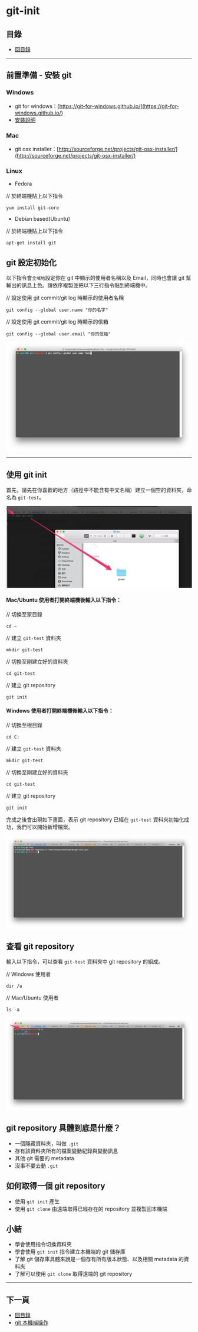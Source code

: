 # git-init

## 目錄
- [回目錄](../SUMMARY.md)

***

## 前置準備 - 安裝 git

### Windows
- git for windows：[https://git-for-windows.github.io/](https://git-for-windows.github.io/)
- [安裝說明](../git-init-windows/index.md)

### Mac
- git osx installer：[http://sourceforge.net/projects/git-osx-installer/](http://sourceforge.net/projects/git-osx-installer/)

### Linux
- Fedora

// 於終端機貼上以下指令
```
yum install git-core
```

- Debian based(Ubuntu)

// 於終端機貼上以下指令
```
apt-get install git
```

## git 設定初始化

以下指令會`全域地`設定你在 git 中顯示的使用者名稱以及 Email，同時也會讓 git 幫輸出的訊息上色。請依序複製並把以下三行指令貼到終端機中。

// 設定使用 git commit/git log 時顯示的使用者名稱
```
git config --global user.name "你的名字"
```

// 設定使用 git commit/git log 時顯示的信箱
```
git config --global user.email "你的信箱"
```

![](../img/git-init-1.png)

*** 

## 使用 git init

首先，請先在你喜歡的地方（路徑中不能含有中文名稱）建立一個空的資料夾，命名為 `git-test`。

![](../img/git-init-2.png)

#### Mac/Ubuntu 使用者打開終端機後輸入以下指令：

// 切換至家目錄
```
cd ~
```

// 建立 `git-test` 資料夾
```
mkdir git-test
```

// 切換至剛建立好的資料夾
```
cd git-test
```

// 建立 git repository
```
git init
```

#### Windows 使用者打開終端機後輸入以下指令：

// 切換至根目錄
```
cd C:
```

// 建立 `git-test` 資料夾
```
mkdir git-test
```

// 切換至剛建立好的資料夾
```
cd git-test
```

// 建立 git repository
```
git init
```

完成之後會出現如下畫面，表示 git repository 已經在 `git-test` 資料夾初始化成功，我們可以開始新增檔案。

![](../img/git-init-4.png)

## 查看 git repository 

輸入以下指令，可以查看 `git-test` 資料夾中 git repository 的組成。

// Windows 使用者
```
dir /a
```

// Mac/Ubuntu 使用者
```
ls -a
```

![](../img/git-init-5.png)

## git repository 具體到底是什麼？
- 一個隱藏資料夾，叫做 `.git`
- 存有該資料夾所有的檔案變動紀錄與變動訊息
- 其他 git 需要的 metadata
- 沒事不要去動 `.git`

## 如何取得一個 git repository
- 使用 `git init` 產生
- 使用 `git clone` 由遠端取得已經存在的 repository 並複製回本機端

## 小結
- 學會使用指令切換資料夾
- 學會使用 `git init` 指令建立本機端的 git 儲存庫
- 了解 git 儲存庫具體來說是一個存有所有版本狀態、以及相關 metadata 的資料夾
- 了解可以使用 `git clone` 取得遠端的 git repository

***

## 下一頁
- [回目錄](../SUMMARY.md)
- [git 本機端操作](../git-local/index.md)